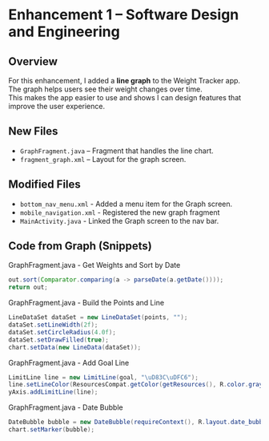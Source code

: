 # Enhancement 1 – Software Design and Engineering

## Overview
For this enhancement, I added a **line graph** to the Weight Tracker app.  
The graph helps users see their weight changes over time.  
This makes the app easier to use and shows I can design features that improve the user experience.

## New Files
- `GraphFragment.java` – Fragment that handles the line chart.  
- `fragment_graph.xml` – Layout for the graph screen.  

## Modified Files
- `bottom_nav_menu.xml` - Added a menu item for the Graph screen.
- `mobile_navigation.xml` - Registered the new graph fragment
- `MainActivity.java` - Linked the Graph screen to the nav bar.

## Code from Graph (Snippets)

GraphFragment.java - Get Weights and Sort by Date

```java
out.sort(Comparator.comparing(a -> parseDate(a.getDate())));
return out;
```

GraphFragment.java - Build the Points and Line

```java
LineDataSet dataSet = new LineDataSet(points, "");
dataSet.setLineWidth(2f);
dataSet.setCircleRadius(4.0f);
dataSet.setDrawFilled(true);
chart.setData(new LineData(dataSet));
```

GraphFragment.java - Add Goal Line

```java
LimitLine line = new LimitLine(goal, "\uD83C\uDFC6");
line.setLineColor(ResourcesCompat.getColor(getResources(), R.color.gray, null));
yAxis.addLimitLine(line);
```

GraphFragment.java - Date Bubble

```java
DateBubble bubble = new DateBubble(requireContext(), R.layout.date_bubble, dates);
chart.setMarker(bubble);
```

